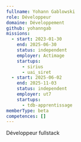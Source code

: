```yaml
---
fullname: Yohann Gablowski
role: Développeur
domaine: Développement
github: yohanngab
missions:
  - start: 2023-01-30
    end: 2025-06-30
    status: independent
    employer: Actimage
    startups:
      - sirius
      - uai_siret
  - start: 2025-06-02
    end: 2025-11-03
    status: independent
    employer: ut7
    startups:
      - tdb-apprentissage
memberType: beta
competences: []
---
```

Développeur fullstack